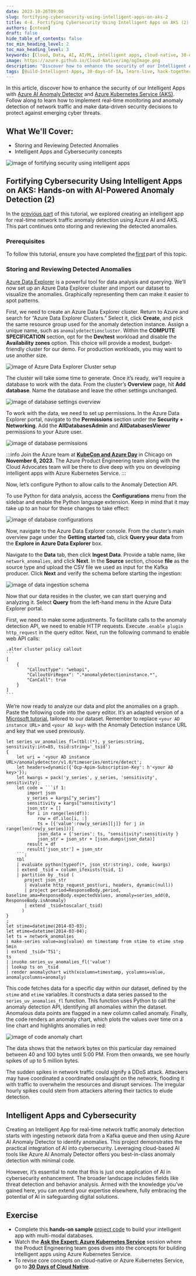 ```yaml
---
date: 2023-10-26T09:00
slug: fortifying-cybersecurity-using-intelligent-apps-on-aks-2
title: 4-4. Fortifying Cybersecurity Using Intelligent Apps on AKS (2)
authors: [cnteam]
draft: false
hide_table_of_contents: false
toc_min_heading_level: 2
toc_max_heading_level: 3
keywords: [Cloud, Data, AI, AI/ML, intelligent apps, cloud-native, 30-days, enterprise apps, digital experiences, app modernization, serverless, ai apps, data]
image: https://azure.github.io/Cloud-Native/img/ogImage.png
description: "Discover how to enhance the security of our Intelligent Apps with Azure AI Anomaly Detector and Azure Kubernetes Service." 
tags: [Build-Intelligent-Apps, 30-days-of-IA, learn-live, hack-together, community-buzz, ask-the-expert, azure-kubernetes-service, azure-functions, azure-openai, azure-container-apps, azure-cosmos-db, github-copilot, github-codespaces, github-actions]
---
```


<head>
<meta property="og:url" content="https://azure.github.io/cloud-native/30daysofia/fortifying-cybersecurity-using-intelligent-apps-on-aks-2"/>
<meta property="og:type" content="website"/>
<meta property="og:title" content="Build Intelligent Apps! | Build AI Apps On Azure"/>
<meta property="og:description" content="Discover how to enhance the security of our Intelligent Apps with Azure AI Anomaly Detector and Azure Kubernetes Service."/>
<meta property="og:image" content="https://azure.github.io/Cloud-Native/img/ogImage.png"/>
    <meta name="twitter:url" 
      content="https://azure.github.io/Cloud-Native/30daysofIA/fortifying-cybersecurity-using-intelligent-apps-on-aks-2" />
    <meta name="twitter:title" 
      content="Build Intelligent Apps! | Build AI Apps On Azure" />
    <meta name="twitter:description" 
      content="4-4. Fortifying Cybersecurity Using Intelligent Apps on AKS (2)" 
      content="https://azure.github.io/Cloud-Native/img/ogImage.png" />
    <meta name="twitter:card" content="summary_large_image" />
    <meta name="twitter:creator" 
      content="@devanshidiaries" />
    <meta name="twitter:site" content="@AzureAdvocates" /> 
    <link rel="canonical" 
      href="https://azure.github.io/Cloud-Native/30daysofIA/fortifying-cybersecurity-using-intelligent-apps-on-aks-2" />
</head>

<!-- End METADATA -->
In this article, discover how to enhance the security of our Intelligent Apps with [Azure AI Anomaly Detector](https://learn.microsoft.com/azure/ai-services/anomaly-detector/overview?WT.mc_id=javascript-99907-ninarasi) and [Azure Kubernetes Service (AKS)](https://learn.microsoft.com/azure/aks/?WT.mc_id=javascript-99907-ninarasi). Follow along to learn how to implement real-time monitoring and anomaly detection of network traffic and make data-driven security decisions to protect against emerging cyber threats.

## What We'll Cover:

 * Storing and Reviewing Detected Anomalies
 * Intelligent Apps and Cybersecurity concepts

![image of fortifying security using intelligent apps](../../static/img/fallforia/blogs/2023-10-26/blog-image-4-4-1.jpeg)

## Fortifying Cybersecurity Using Intelligent Apps on AKS: Hands-on with AI-Powered Anomaly Detection (2)

In the [previous part](https://azure.github.io/Cloud-Native/30daysofIA/fortifying-cybersecurity-using-intelligent-apps-on-aks-1) of this tutorial, we explored creating an intelligent app for real-time network traffic anomaly detection using Azure AI and AKS. This part continues onto storing and reviewing the detected anomalies. 

### Prerequisites

To follow this tutorial, ensure you have completed the [first](https://azure.github.io/Cloud-Native/30daysofIA/fortifying-cybersecurity-using-intelligent-apps-on-aks-1) part of this topic.

### Storing and Reviewing Detected Anomalies

[Azure Data Explorer](https://learn.microsoft.com/azure/ai-services/anomaly-detector/tutorials/azure-data-explorer?WT.mc_id=javascript-99907-ninarasi) is a powerful tool for data analysis and querying. We’ll now set up an Azure Data Explorer cluster and import our dataset to visualize the anomalies. Graphically representing them can make it easier to spot patterns.

First, we need to create an Azure Data Explorer cluster. Return to Azure and search for “Azure Data Explorer Clusters.” Select it, click **Create**, and pick the same resource group used for the anomaly detection instance. Assign a unique name, such as `anomalydetectioncluster`. Within the **COMPUTE SPECIFICATION** section, opt for the **Dev/test** workload and disable the **Availability zones** option. This choice will provide a modest, budget-friendly cluster for our demo. For production workloads, you may want to use another size.

![image of Azure Data Explorer Cluster setup](../../static/img/fallforia/blogs/2023-10-26/blog-image-4-4-2.png)

The cluster will take some time to generate. Once it’s ready, we’ll require a database to work with the data. From the cluster’s **Overview** page, hit **Add database**. Name the database and leave the other settings unchanged.

![image of database settings overview](../../static/img/fallforia/blogs/2023-10-26/blog-image-4-4-3.png)

To work with the data, we need to set up permissions. In the Azure Data Explorer portal, navigate to the **Permissions** section under the **Security + Networking**. Add the **AllDatabasesAdmin** and **AllDatabasesViewer** permissions to your Azure user.

![image of database permissions](../../static/img/fallforia/blogs/2023-10-26/blog-image-4-4-4.png)

:::info
Join the Azure team at **[KubeCon and Azure Day](https://aka.ms/aks-day)** in Chicago on **November 6, 2023**. The Azure Product Engineering team along with the Cloud Advocates team will be there to dive deep with you on developing intelligent apps with Azure Kubernetes Service.
:::

Now, let’s configure Python to allow calls to the Anomaly Detection API.

To use Python for data analysis, access the **Configurations** menu from the sidebar and enable the Python language extension. Keep in mind that it may take up to an hour for these changes to take effect:

![image of database configurations](../../static/img/fallforia/blogs/2023-10-26/blog-image-4-4-5.png)

Now, navigate to the Azure Data Explorer console. From the cluster’s main overview page under the **Getting started** tab, click **Query your data** from the **Explore in Azure Data Explorer** box.

Navigate to the **Data** tab, then click **Ingest Data**. Provide a table name, like `network_anomalies`, and click **Next**. In the **Source** section, choose **file** as the source type and upload the CSV file we used as input for the Kafka producer. Click **Next** and verify the schema before starting the ingestion:

![image of data ingestion schema](../../static/img/fallforia/blogs/2023-10-26/blog-image-4-4-6.png)

Now that our data resides in the cluster, we can start querying and analyzing it. Select **Query** from the left-hand menu in the Azure Data Explorer portal.

First, we need to make some adjustments. To facilitate calls to the anomaly detection API, we need to enable HTTP requests. Execute `.enable plugin http_request` in the query editor. Next, run the following command to enable web API calls:

````
.alter cluster policy callout
```
[
    {
        "CalloutType": "webapi",
        "CalloutUriRegex": ".*anomalydetectioninstance.*",
        "CanCall": true
    }
]
```
````

We’re now ready to analyze our data and plot the anomalies on a graph. Paste the following code into the query editor. It’s an adapted version of a [Microsoft tutorial](https://learn.microsoft.com/azure/ai-services/anomaly-detector/tutorials/azure-data-explorer?WT.mc_id=javascript-99907-ninarasi), tailored to our dataset. Remember to replace `<your AD instance URL>` and `<your AD key>` with the Anomaly Detection instance URL and key that we used previously.

```
let series_uv_anomalies_fl=(tbl:(*), y_series:string, sensitivity:int=85, tsid:string='_tsid')
{
    let uri = '<your AD instance URL>/anomalydetector/v1.0/timeseries/entire/detect';
    let headers=dynamic({'Ocp-Apim-Subscription-Key': h'<your AD key>'});
    let kwargs = pack('y_series', y_series, 'sensitivity', sensitivity);
    let code = ```if 1:
        import json
        y_series = kargs["y_series"]
        sensitivity = kargs["sensitivity"]
        json_str = []
        for i in range(len(df)):
            row = df.iloc[i, :]
            ts = [{'value':row[y_series][j]} for j in range(len(row[y_series]))]
            json_data = {'series': ts, "sensitivity":sensitivity }
            json_str = json_str + [json.dumps(json_data)]
        result = df
        result['json_str'] = json_str
    ```;
    tbl
    | evaluate python(typeof(*, json_str:string), code, kwargs)
    | extend _tsid = column_ifexists(tsid, 1)
    | partition by _tsid (
       project json_str 
       | evaluate http_request_post(uri, headers, dynamic(null))
       | project period=ResponseBody.period, baseline_ama=ResponseBody.expectedValues, anomaly=series_add(0, ResponseBody.isAnomaly)
       | extend _tsid=toscalar(_tsid)
      )
}
;
let stime=datetime(2014-03-03);
let etime=datetime(2014-03-04);
let ts = network_anomalies
| make-series value=avg(value) on timestamp from stime to etime step 5min
| extend _tsid='TS1';
ts
| invoke series_uv_anomalies_fl('value')
| lookup ts on _tsid
| render anomalychart with(xcolumn=timestamp, ycolumns=value, anomalycolumns=anomaly) 
```

This code fetches data for a specific day within our dataset, defined by the `stime` and `etime` variables. It constructs a data series passed to the `series_uv_anomalies_fl` function. This function uses Python to call the anomaly detection API, identifying all anomalies within the dataset. Anomalous data points are flagged in a new column called anomaly. Finally, the code renders an anomaly chart, which plots the values over time on a line chart and highlights anomalies in red:

![image of code anomaly chart](../../static/img/fallforia/blogs/2023-10-26/blog-image-4-4-7.png)

The data shows that the network bytes on this particular day remained between 40 and 100 bytes until 5:00 PM. From then onwards, we see hourly spikes of up to 5 million bytes.

The sudden spikes in network traffic could signify a DDoS attack. Attackers may have coordinated a coordinated onslaught on the network, flooding it with traffic to overwhelm the resources and disrupt services. The irregular hourly spikes could stem from attackers altering their tactics to elude detection.

## Intelligent Apps and Cybersecurity

Creating an Intelligent App for real-time network traffic anomaly detection starts with ingesting network data from a Kafka queue and then using Azure AI Anomaly Detector to identify anomalies. This project demonstrates the practical integration of AI into cybersecurity. Leveraging cloud-based AI tools like Azure AI Anomaly Detector offers you best-in-class anomaly detection with minimal code.

However, it’s essential to note that this is just one application of AI in cybersecurity enhancement. The broader landscape includes fields like threat detection and behavior analysis. Armed with the knowledge you’ve gained here, you can extend your expertise elsewhere, fully embracing the potential of AI in safeguarding digital solutions.

## Exercise

* Complete this **hands-on sample** [project code](https://github.com/contentlab-io/Microsoft-Fortifying-Cybersecurity-Using-Intelligent-Apps) to build your intelligent app with multi-modal databases.
* Watch the **[Ask the Expert: Azure Kubernetes Service](https://reactor.microsoft.com/en-us/reactor/events/20732/?WT.mc_id=javascript-99907-ninarasi)** session where the Product Engineering team goes dives into the concepts for building intelligent apps using Azure Kubernetes Service.
* To revise core concepts on cloud-native or Azure Kubernetes Service, go to 
**[30 Days of Cloud Native](https://azure.github.io/Cloud-Native/cnny-2023/cloud-native-fundamentals)**.


